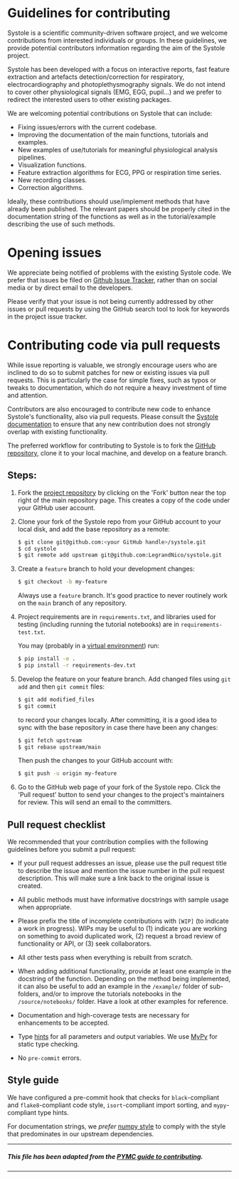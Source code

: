# Guidelines for contributing

Systole is a scientific community-driven software project, and we welcome contributions from interested individuals or groups. In these guidelines, we provide potential contributors information regarding the aim of the Systole project.

Systole has been developed with a focus on interactive reports, fast feature extraction and artefacts detection/correction for respiratory, electrocardiography and photoplethysmography signals. We do not intend to cover other physiological signals (EMG, EGG, pupil...) and we prefer to redirect the interested users to other existing packages.

We are welcoming potential contributions on Systole that can include:

* Fixing issues/errors with the current codebase.
* Improving the documentation of the main functions, tutorials and examples.
* New examples of use/tutorials for meaningful physiological analysis pipelines.
* Visualization functions.
* Feature extraction algorithms for ECG, PPG or respiration time series.
* New recording classes.
* Correction algorithms.

Ideally, these contributions should use/implement methods that have already been published. The relevant papers should be properly cited in the documentation string of the functions as well as in the tutorial/example describing the use of such methods.

# Opening issues

We appreciate being notified of problems with the existing Systole code. We prefer that issues be filed on [Github Issue Tracker](https://github.com/LegrandNico/systole/issues), rather than on social media or by direct email to the developers.

Please verify that your issue is not being currently addressed by other issues or pull requests by using the GitHub search tool to look for keywords in the project issue tracker.

# Contributing code via pull requests

While issue reporting is valuable, we strongly encourage users who are inclined to do so to submit patches for new or existing issues via pull requests. This is particularly the case for simple fixes, such as typos or tweaks to documentation, which do not require a heavy investment of time and attention.

Contributors are also encouraged to contribute new code to enhance Systole's functionality, also via pull requests. Please consult the [Systole documentation](https://LegrandNico.github.io/systole/#) to ensure that any new contribution does not strongly overlap with existing functionality.

The preferred workflow for contributing to Systole is to fork the [GitHub repository](https://github.com/LegrandNico/systole), clone it to your local machine, and develop on a feature branch.

## Steps:

1. Fork the [project repository](https://github.com/LegrandNico/systole) by clicking on the 'Fork' button near the top right of the main repository page. This creates a copy of the code under your GitHub user account.

2. Clone your fork of the Systole repo from your GitHub account to your local disk, and add the base repository as a remote:

   ```bash
   $ git clone git@github.com:<your GitHub handle>/systole.git
   $ cd systole
   $ git remote add upstream git@github.com:LegrandNico/systole.git
   ```

3. Create a ``feature`` branch to hold your development changes:

   ```bash
   $ git checkout -b my-feature
   ```

   Always use a ``feature`` branch. It's good practice to never routinely work on the ``main`` branch of any repository.

4. Project requirements are in ``requirements.txt``, and libraries used for testing (including running the tutorial notebooks) are in ``requirements-test.txt``.

   You may (probably in a [virtual environment](https://docs.python-guide.org/dev/virtualenvs/)) run:

   ```bash
   $ pip install -e .
   $ pip install -r requirements-dev.txt
   ```
5. Develop the feature on your feature branch. Add changed files using ``git add`` and then ``git commit`` files:

   ```bash
   $ git add modified_files
   $ git commit
   ```

   to record your changes locally.
   After committing, it is a good idea to sync with the base repository in case there have been any changes:

   ```bash
   $ git fetch upstream
   $ git rebase upstream/main
   ```

   Then push the changes to your GitHub account with:

   ```bash
   $ git push -u origin my-feature
   ```

6. Go to the GitHub web page of your fork of the Systole repo. Click the 'Pull request' button to send your changes to the project's maintainers for review. This will send an email to the committers.

## Pull request checklist

We recommended that your contribution complies with the following guidelines before you submit a pull request:

*  If your pull request addresses an issue, please use the pull request title to describe the issue and mention the issue number in the pull request description. This will make sure a link back to the original issue is created.

*  All public methods must have informative docstrings with sample usage when appropriate.

*  Please prefix the title of incomplete contributions with `[WIP]` (to indicate a work in progress). WIPs may be useful to (1) indicate you are working on something to avoid duplicated work, (2) request a broad review of functionality or API, or (3) seek collaborators.

*  All other tests pass when everything is rebuilt from scratch.

*  When adding additional functionality, provide at least one example in the docstring of the function. Depending on the method being implemented, it can also be useful to add an example in the `/example/` folder of sub-folders, and/or to improve the tutorials notebooks in the `/source/notebooks/` folder. Have a look at other examples for reference.

* Documentation and high-coverage tests are necessary for enhancements to be accepted.

* Type [hints](https://docs.python.org/3/library/typing.html) for all parameters and output variables. We use [MyPy](https://github.com/python/mypy) for static type checking.

* No `pre-commit` errors.

## Style guide

We have configured a pre-commit hook that checks for `black`-compliant and `flake8`-compliant code style, `isort`-compliant import sorting, and `mypy`-compliant type hints.

For documentation strings, we *prefer* [numpy style](https://numpydoc.readthedocs.io/en/latest/format.html) to comply with the style that predominates in our upstream dependencies.

---

##### This file has been adapted from the [PYMC guide to contributing](https://github.com/pymc-devs/pymc/blob/main/CONTRIBUTING.md).

---